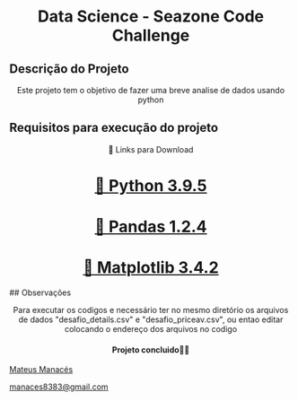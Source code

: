 <h1 align="center">Data Science - Seazone Code Challenge</h1>


## Descrição do Projeto
<p align="center">Este projeto tem o objetivo de fazer uma breve analise de dados usando python</p>

## Requisitos para execução do projeto
<p align="center">🚀 Links para Download</p>
<h1 align="center">
    <a href="https://www.python.org/">🔗 Python 3.9.5 </a>
</h1>
<h1 align="center">
    <a href="https://pandas.pydata.org/">🔗 Pandas 1.2.4 </a>
</h1>
<h1 align="center">
    <a href="https://matplotlib.org/">🔗 Matplotlib 3.4.2 </a>
</h1>
## Observações
<p align="center">Para executar os codigos e necessário ter no mesmo diretório os arquivos de dados "desafio_details.csv" e "desafio_priceav.csv", ou entao editar colocando o endereço dos arquivos no codigo</p>











<h4 align="center"> 
       Projeto concluido🚀🚀
</h4>
 <a href="#autor">Mateus Manacés
</p>
<p align="left">manaces8383@gmail.com</p>

